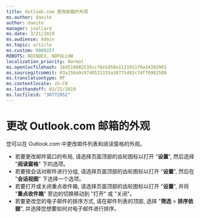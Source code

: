 ```yaml
---
title: Outlook.com 更改邮箱的外观
ms.author: daeite
author: daeite
manager: joallard
ms.date: 3/21/2019
ms.audience: Admin
ms.topic: article
ms.custom: 9000257
ROBOTS: NOINDEX, NOFOLLOW
localization_priority: Normal
ms.openlocfilehash: 16d519802535ccf6e5d50e1111911f0a34392961
ms.sourcegitcommit: 03a156a9c9740521155a30775492c7dff0982588
ms.translationtype: MT
ms.contentlocale: zh-CN
ms.lasthandoff: 03/22/2019
ms.locfileid: "30772852"
---
```

# <a name="change-the-look-of-your-outlookcom-mailbox"></a>更改 Outlook.com 邮箱的外观

您可以在 Outlook.com 中更改邮件列表和阅读窗格的外观。

- 若要更改邮件窗口的布局, 请选择页面顶部的齿轮图标以打开 "**设置**", 然后选择 "**阅读窗格**" 下的选项。
- 若要按会话对邮件进行分组, 请选择页面顶部的齿轮图标以打开 "**设置**", 然后在 "**会话视图**" 下选择一个选项。
- 若要打开或关闭重点收件箱, 请选择页面顶部的齿轮图标以打开 "**设置**", 并将 "**重点收件箱**" 旁边的切换移动到 "打开" 或 "关闭"。
- 若要更改您的电子邮件的排序方式, 请在邮件列表的顶部, 选择 "**筛选** > **排序依据**", 并选择您想要如何对电子邮件进行排序。